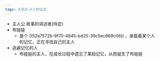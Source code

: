 ```yaml
---
tags: #怪谈 #人物设定
---
```


- 主人公
  故事的讲述者(待定)
- 布娃娃
	- 是个 ((52a7572b-9f70-4645-bd25-39c5ec869c06)) ，承载着某个人的记忆，正在寻找自己的主人
- 逃避记忆的人
	- 布娃娃的主人，在成长过程中遗忘了某段记忆，从而诞生了布娃娃